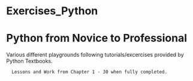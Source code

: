# Exercises_Python

# Python from Novice to Professional 

Various different playgrounds following tutorials/excercises provided by Python Textbooks.

      Lessons and Work from Chapter 1 - 30 when fully completed. 
